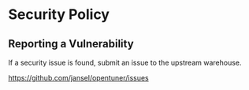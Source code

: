 # Security Policy


## Reporting a Vulnerability

If a security issue is found, submit an issue to the upstream warehouse.

https://github.com/jansel/opentuner/issues
